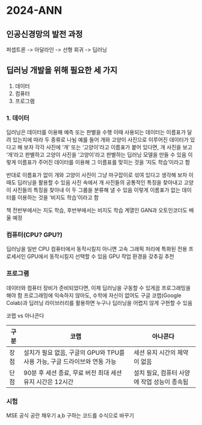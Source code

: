 # 2024-ANN
## 인공신경망의 발전 과정
퍼셉트론 -> 아달라인 -> 선형 회귀 -> 딥러닝

## 딥러닝 개발을 위해 필요한 세 가지
1. 데이터
2. 컴퓨터
3. 프로그램

### 1. 데이터
딥러닝은 데이터를 이용해 예측 또는 판별을 수행
이때 사용되는 데이터는 이름표가 달려 있는지에 따라 두 종류로 나뉨
예를 들어 개와 고양이 사진으로 이루어진 데이터가 있다고 해 보자
각각 사진에 ‘개’ 또는 ‘고양이’라고 이름표가 붙어 있다면, 개 사진을 보고 ‘개’라고 판별하고 고양이 사진을 ‘고양이’라고 판별하는 딥러닝 모델을 만들 수 있음
이렇게 이름표가 주어진 데이터를 이용해 그 이름표를 맞히는 것을 ‘지도 학습’이라고 함

반대로 이름표가 없이 개와 고양이 사진이 그냥 마구잡이로 섞여 있다고 생각해 보자
이때도 딥러닝을 활용할 수 있음
사진 속에서 개 사진들의 공통적인 특징을 찾아내고 고양이 사진들의 특징을 찾아내 이 두 그룹을 분류해 낼 수 있음
이렇게 이름표가 없는 데이터를 이용하는 것을 ‘비지도 학습’이라고 함

책 전반부에서는 지도 학습, 후반부에서는 비지도 학습 계열인 GAN과 오토인코더도 배울 예정

### 컴퓨터(CPU? GPU?)
딥러닝을 일반 CPU 컴퓨터에서 동작시킬지 아니면 고속 그래픽 처리에 특화된 전용 프로세서인 GPU에서 동작시킬지 선택할 수 있음
GPU 작업 환경을 갖추길 추천

### 프로그램
데이터와 컴퓨터 장비가 준비되었다면, 이제 딥러닝을 구동할 수 있게끔 프로그래밍을 해야 함
프로그래밍에 익숙하지 않아도, 수학에 자신이 없어도 구글 코랩(Google Colab)과 딥러닝 라이브러리를 활용하면 누구나 딥러닝을 어렵지 않게 구현할 수 있음

코랩 vs 아나콘다

|구분|코랩|아나콘다|
|---|---|---|
|장점|설치가 필요 없음, 구글의 GPU와 TPU를 사용 가능, 구글 드라이브와 연동 가능|세션 유지 시간의 제약이 없음|
|단점|90분 후 세션 종료, 무료 버전 최대 세션 유지 시간은 12시간|설치 필요, 컴퓨터 사양에 작업 성능이 종속됨|


### 시험

MSE 공식 공란 채우기
a,b 구하는 코드를 수식으로 바꾸기

